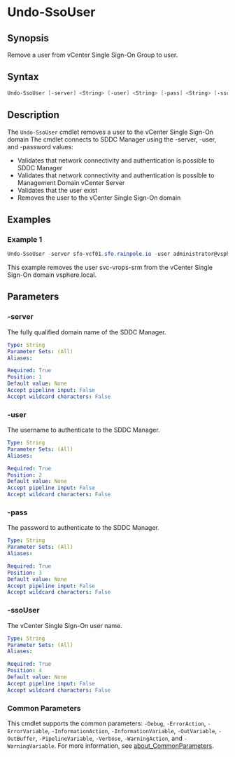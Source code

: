 # Undo-SsoUser

## Synopsis

Remove a user from vCenter Single Sign-On Group to user.

## Syntax

```powershell
Undo-SsoUser [-server] <String> [-user] <String> [-pass] <String> [-ssoUser] <String> [<CommonParameters>]
```

## Description

The `Undo-SsoUser` cmdlet removes a user to the vCenter Single Sign-On domain The cmdlet connects to SDDC Manager using the -server, -user, and -password values:

- Validates that network connectivity and authentication is possible to SDDC Manager
- Validates that network connectivity and authentication is possible to Management Domain vCenter Server
- Validates that the user exist
- Removes the user to the vCenter Single Sign-On domain

## Examples

### Example 1

```powershell
Undo-SsoUser -server sfo-vcf01.sfo.rainpole.io -user administrator@vsphere.local -pass VMw@re1! -ssoUser svc-vrops-srm@vsphere.local
```

This example removes the user svc-vrops-srm from the vCenter Single Sign-On domain vsphere.local.

## Parameters

### -server

The fully qualified domain name of the SDDC Manager.

```yaml
Type: String
Parameter Sets: (All)
Aliases:

Required: True
Position: 1
Default value: None
Accept pipeline input: False
Accept wildcard characters: False
```

### -user

The username to authenticate to the SDDC Manager.

```yaml
Type: String
Parameter Sets: (All)
Aliases:

Required: True
Position: 2
Default value: None
Accept pipeline input: False
Accept wildcard characters: False
```

### -pass

The password to authenticate to the SDDC Manager.

```yaml
Type: String
Parameter Sets: (All)
Aliases:

Required: True
Position: 3
Default value: None
Accept pipeline input: False
Accept wildcard characters: False
```

### -ssoUser

The vCenter Single Sign-On user name.

```yaml
Type: String
Parameter Sets: (All)
Aliases:

Required: True
Position: 4
Default value: None
Accept pipeline input: False
Accept wildcard characters: False
```

### Common Parameters

This cmdlet supports the common parameters: `-Debug`, `-ErrorAction`, `-ErrorVariable`, `-InformationAction`, `-InformationVariable`, `-OutVariable`, `-OutBuffer`, `-PipelineVariable`, `-Verbose`, `-WarningAction`, and `-WarningVariable`. For more information, see [about_CommonParameters](http://go.microsoft.com/fwlink/?LinkID=113216).
